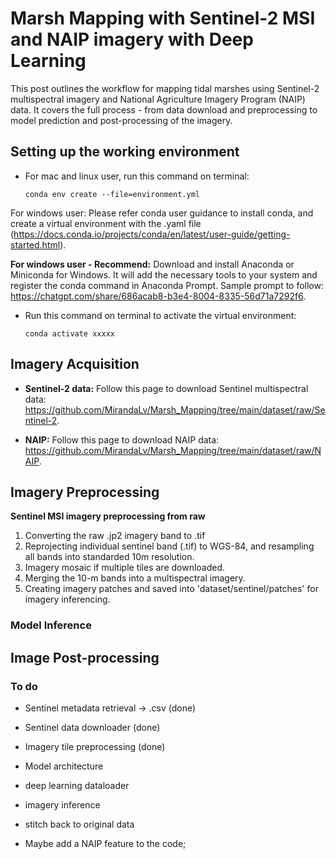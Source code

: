 # Marsh Mapping with Sentinel-2 MSI and NAIP imagery with Deep Learning

This post outlines the workflow for mapping tidal marshes using Sentinel-2 multispectral imagery and National Agriculture Imagery Program (NAIP) data. It covers the full process - from data download and preprocessing to model prediction and post-processing of the imagery.

## Setting up the working environment

- For mac and linux user, run this command on terminal:

    `conda env create --file=environment.yml`

For windows user: Please refer conda user guidance to install conda, and create a virtual environment with the .yaml file (https://docs.conda.io/projects/conda/en/latest/user-guide/getting-started.html). 

**For windows user - Recommend:** Download and install Anaconda or Miniconda for Windows. It will add the necessary tools to your system and register the conda command in Anaconda Prompt. Sample prompt to follow: https://chatgpt.com/share/686acab8-b3e4-8004-8335-56d71a7292f6.

- Run this command on terminal to activate the virtual environment:

    `conda activate xxxxx`


## Imagery Acquisition
- **Sentinel-2 data:** Follow this page to download Sentinel multispectral data: https://github.com/MirandaLv/Marsh_Mapping/tree/main/dataset/raw/Sentinel-2.  

- **NAIP:** Follow this page to download NAIP data: https://github.com/MirandaLv/Marsh_Mapping/tree/main/dataset/raw/NAIP. 


## Imagery Preprocessing

**Sentinel MSI imagery preprocessing from raw**
1. Converting the raw .jp2 imagery band to .tif
2. Reprojecting individual sentinel band (.tif) to WGS-84, and resampling all bands into standarded 10m resolution.
3. Imagery mosaic if multiple tiles are downloaded.
4. Merging the 10-m bands into a multispectral imagery. 
5. Creating imagery patches and saved into 'dataset/sentinel/patches' for imagery inferencing.


### Model Inference


## Image Post-processing








### To do
- Sentinel metadata retrieval -> .csv (done)
- Sentinel data downloader (done)
- Imagery tile preprocessing (done) 
- Model architecture
- deep learning dataloader
- imagery inference
- stitch back to original data

- Maybe add a NAIP feature to the code;
